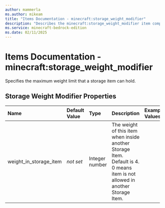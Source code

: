 ```yaml
---
author: mammerla
ms.author: mikeam
title: "Items Documentation - minecraft:storage_weight_modifier"
description: "Describes the minecraft:storage_weight_modifier item component"
ms.service: minecraft-bedrock-edition
ms.date: 02/11/2025 
---
```


# Items Documentation - minecraft:storage_weight_modifier

Specifies the maximum weight limit that a storage item can hold.


## Storage Weight Modifier Properties

|Name       |Default Value |Type |Description |Example Values |
|:----------|:-------------|:----|:-----------|:------------- |
| weight_in_storage_item | *not set* | Integer number | The weight of this item when inside another Storage Item. Default is 4. 0 means item is not allowed in another Storage Item. |  | 